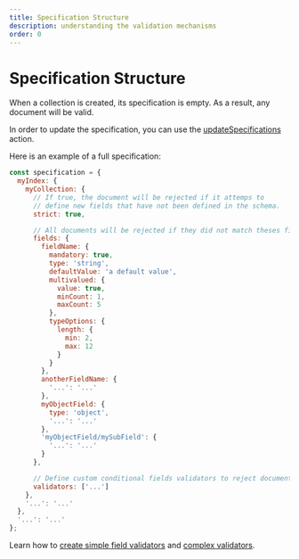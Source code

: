 ```yaml
---
title: Specification Structure
description: understanding the validation mechanisms
order: 0
---
```


# Specification Structure

When a collection is created, its specification is empty. As a result, any document will be valid.

In order to update the specification, you can use the [updateSpecifications](/core/1/api/api-reference/controller-collection/update-specifications/) action.

Here is an example of a full specification:

```js
const specification = {
  myIndex: {
    myCollection: {
      // If true, the document will be rejected if it attemps to
      // define new fields that have not been defined in the schema.
      strict: true,

      // All documents will be rejected if they did not match theses fields validators
      fields: {
        fieldName: {
          mandatory: true,
          type: 'string',
          defaultValue: 'a default value',
          multivalued: {
            value: true,
            minCount: 1,
            maxCount: 5
          },
          typeOptions: {
            length: {
              min: 2,
              max: 12
            }
          }
        },
        anotherFieldName: {
          '...': '...'
        },
        myObjectField: {
          type: 'object',
          '...': '...'
        },
        'myObjectField/mySubField': {
          '...': '...'
        }
      },

      // Define custom conditional fields validators to reject document if they meet filters
      validators: ['...']
    },
    '...': '...'
  },
  '...': '...'
};
```

Learn how to [create simple field validators](/core/1/guide/cookbooks/datavalidation/fields/) and [complex validators](/core/1/guide/cookbooks/datavalidation/validators/).
